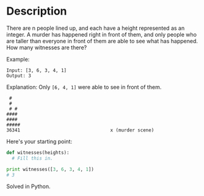 # Description

There are n people lined up, and each have a height represented as an integer. A murder has happened right in front of them, and only people who are taller than everyone in front of them are able to see what has happened. How many witnesses are there?

Example:
```
Input: [3, 6, 3, 4, 1]
Output: 3
```

Explanation: Only `[6, 4, 1]` were able to see in front of them.
```
 #
 #
 # #
####
####
#####
36341                                 x (murder scene)
```

Here's your starting point:

```Python
def witnesses(heights):
  # Fill this in.

print witnesses([3, 6, 3, 4, 1])
# 3
```

Solved in Python.
